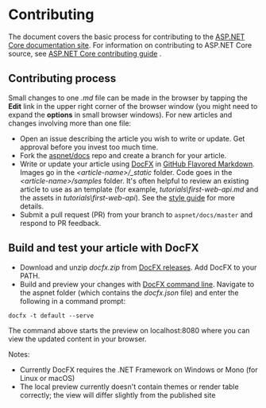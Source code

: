 Contributing
============

The document covers the basic process for contributing to the [ASP.NET Core documentation site](https://docs.asp.net). For information on contributing to ASP.NET Core source, see [ASP.NET Core contributing guide](https://github.com/aspnet/Home/blob/dev/CONTRIBUTING.md) .

## Contributing process

Small changes to one *.md* file can be made in the browser by tapping the **Edit** link in the upper right corner of the browser window (you might need to expand the **options** in small browser windows). For new articles and changes involving more than one file:

* Open an issue describing the article you wish to write or update. Get approval before you invest too much time.
* Fork the [aspnet/docs](https://github.com/aspnet/Docs/) repo and create a branch for your article.
* Write or update your article using [DocFX](http://dotnet.github.io/docfx/spec/docfx_flavored_markdown.html#code-snippet) in [GitHub Flavored Markdown](https://guides.github.com/features/mastering-markdown/). Images go in the *\<article-name>/_static* folder. Code goes in the *\<article-name>/samples* folder. It's often helpful to review an existing article to use as an template (for example, *tutorials\first-web-api.md* and the assets in *tutorials\first-web-api*). See the [style guide](./aspnetcore/contribute/style-guide.md) for more details.
* Submit a pull request (PR) from your branch to `aspnet/docs/master` and respond to PR feedback.

## Build and test your article with DocFX

* Download and unzip *docfx.zip* from [DocFX releases](https://github.com/dotnet/docfx/releases). Add DocFX to your PATH.
* Build and preview your changes with [DocFX command line](https://dotnet.github.io/docfx/tutorial/docfx_getting_started.html#2-use-docfx-as-a-command-line-tool). Navigate to the aspnet folder (which contains the *docfx.json* file) and enter the following in a command prompt:

```
docfx -t default --serve
```
	
The command above starts the preview on localhost:8080 where you can view the updated content in your browser.

Notes:

* Currently DocFX requires the .NET Framework on Windows or Mono (for Linux or macOS)
* The local preview currently doesn't contain themes or render table correctly; the view will differ slightly from the published site
